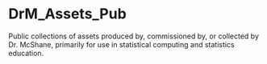 # DrM_Assets_Pub
Public collections of assets produced by, commissioned by, or collected by Dr. McShane, primarily for use in statistical computing and statistics education. 
